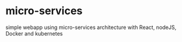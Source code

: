 # micro-services
simple webapp using micro-services architecture with React, nodeJS, Docker and kubernetes 
